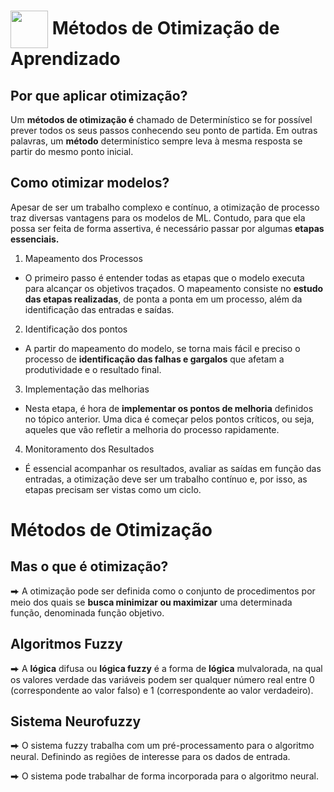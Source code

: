 
<h1>
     <img align="center" width="60px" src="https://hermes.dio.me/courses/badge/dabc8205-4a91-473c-acbd-b310d8db3df2.png">
    <span>Métodos de Otimização de Aprendizado</span>
</h1>

## Por que aplicar otimização?
Um **métodos de otimização é** chamado de Determinístico se for possível prever todos os seus passos conhecendo seu ponto de partida. Em outras palavras, um **método** determinístico sempre leva à mesma resposta se partir do mesmo ponto inicial. 

## Como otimizar modelos?
Apesar de ser um trabalho complexo e contínuo, a otimização de processo traz diversas vantagens para os modelos de ML. Contudo, para que ela possa ser feita de forma assertiva, é necessário passar por algumas **etapas essenciais.**

1. Mapeamento dos Processos
- O primeiro passo é entender todas as etapas que o modelo executa para alcançar os objetivos traçados. O mapeamento consiste no **estudo das etapas realizadas**, de ponta a ponta em um processo, além da identificação das entradas e saídas.

2. Identificação dos pontos
- A partir do mapeamento do modelo, se torna mais fácil e preciso o processo de **identificação das falhas e gargalos** que afetam a produtividade e o resultado final.

3. Implementação das melhorias
- Nesta etapa, é hora de **implementar os pontos de melhoria** definidos no tópico anterior. Uma dica é começar pelos pontos críticos, ou seja, aqueles que vão refletir a melhoria do processo rapidamente.

4. Monitoramento dos Resultados
- É essencial acompanhar os resultados, avaliar as saídas em função das entradas, a otimização deve ser um trabalho contínuo e, por isso, as etapas precisam ser vistas como um ciclo. 

# Métodos de Otimização

## Mas o que é otimização?
⮕ A otimização pode ser definida como o conjunto de procedimentos por meio dos quais se **busca minimizar ou maximizar** uma determinada função, denominada função objetivo. 

## Algoritmos Fuzzy
⮕ A **lógica** difusa ou **lógica fuzzy** é a forma de **lógica** mulvalorada, na qual os valores verdade das variáveis podem ser qualquer número real entre 0 (correspondente ao valor falso) e 1 (correspondente ao valor verdadeiro).

## Sistema Neurofuzzy
⮕ O sistema fuzzy trabalha com um pré-processamento para o algoritmo neural. Definindo as regiões de interesse para os dados de entrada. 

⮕ O sistema pode trabalhar de forma incorporada para o algoritmo neural. 
